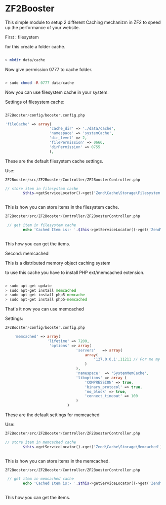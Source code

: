 ZF2Booster
==========

This simple module to setup 2 different Caching mechanizm in ZF2 to speed up the performance of your website.

First : filesystem

for this create a folder cache.

```php

> mkdir data/cache

```

Now give permission 0777 to cache folder.

```php

> sudo chmod -R 0777 data/cache

```

Now you can use filesystem cache in your system.

Settings of filesystem cache:

```php

ZF2Booster/config/booster.config.php

'fileCache' => array(
                    'cache_dir' => './data/cache',
                    'namespace' => 'systemCache',
                    'dir_level' => 2,
                    'filePermission' => 0666,
                    'dirPermission' => 0755
                    ),

```

These are the default filesystem cache settings.

Use:

```php
ZF2Booster/src/ZF2Booster/Controller/ZF2BoosterController.php

// store item in filesystem cache
        $this->getServiceLocator()->get('Zend\Cache\Storage\Filesystem')->setItem('foo', 'taxi');
        

```

This is how you can store items in the filesystem cache.

```php
ZF2Booster/src/ZF2Booster/Controller/ZF2BoosterController.php

 // get item in filesystem cache
        echo 'Cached Item is:- '.$this->getServiceLocator()->get('Zend\Cache\Storage\Filesystem')->getItem('foo');
        

```

This how you can get the items.

Second: memcached

This is a distributed memory object caching system

to use this cache you have to install PHP ext/memcached extension. 

```php

> sudo apt-get update
> sudo apt-get install memcached
> sudo apt-get install php5-memcache
> sudo apt-get install php5-memcached

```

That's it now you can use memcached 

Settings:

```php
ZF2Booster/config/booster.config.php

    'memcached' => array(
    	           'lifetime' => 7200,
                    'options' => array(
                                'servers'   => array(
                                    array(
                                        '127.0.0.1',11211 // For me my localhost is my memcached server.
                                    )
                                ),
                                'namespace'  => 'SystemMemCache',
                                'liboptions' => array (
                                    'COMPRESSION' => true,
                                    'binary_protocol' => true,
                                    'no_block' => true,
                                    'connect_timeout' => 100
                                )
                            )

```
These are the default settings for memcached

Use:


```php
ZF2Booster/src/ZF2Booster/Controller/ZF2BoosterController.php

// store item in memcached cache
        $this->getServiceLocator()->get('Zend\Cache\Storage\Memcached')->setItem('foo', 'taxi');
        

```

This is how you can store items in the memcached.

```php
ZF2Booster/src/ZF2Booster/Controller/ZF2BoosterController.php

 // get item in memcached cache
        echo 'Cached Item is:- '.$this->getServiceLocator()->get('Zend\Cache\Storage\Memcached')->getItem('foo');
        

```

This how you can get the items.















